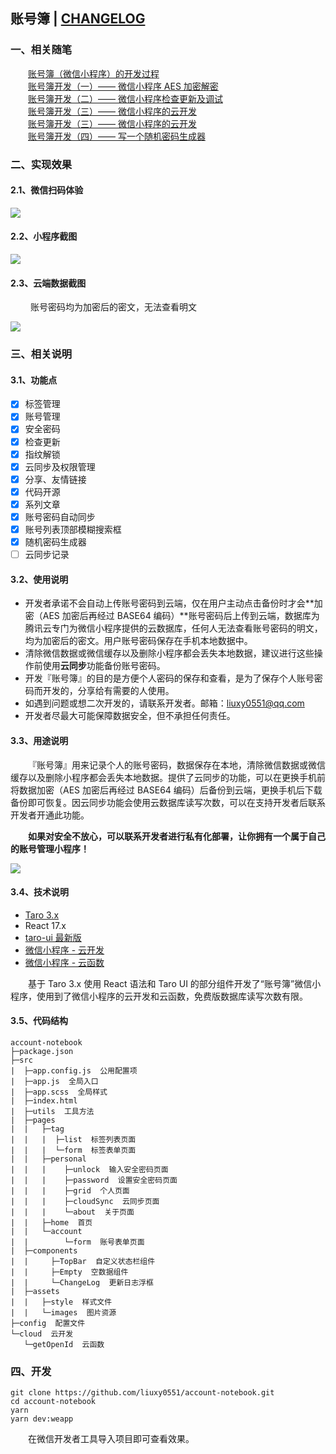 ## 账号簿 | <a href="src/components/ChangeLog/index.jsx#L9" target="_black">CHANGELOG</a>


### 一、相关随笔

&emsp;&emsp;<a href="https://liuxianyu.cn/article/account-notebook.html" target="_black">账号簿（微信小程序）的开发过程</a>  
&emsp;&emsp;<a href="https://liuxianyu.cn/article/account-notebook-a.html" target="_black">账号簿开发（一）—— 微信小程序 AES 加密解密</a>  
&emsp;&emsp;<a href="https://liuxianyu.cn/article/account-notebook-b.html" target="_black">账号簿开发（二）—— 微信小程序检查更新及调试</a>  
&emsp;&emsp;<a href="https://liuxianyu.cn/article/account-notebook-c.html" target="_black">账号簿开发（三）—— 微信小程序的云开发</a>  
&emsp;&emsp;<a href="https://liuxianyu.cn/article/account-notebook-c.html" target="_black">账号簿开发（三）—— 微信小程序的云开发</a>  
&emsp;&emsp;<a href="https://liuxianyu.cn/article/account-notebook-d.html" target="_black">账号簿开发（四）—— 写一个随机密码生成器</a>  


### 二、实现效果

#### 2.1、微信扫码体验

![](https://liuxy0551.gitee.io/image-hosting/posts/account-notebook/share.jpg)


#### 2.2、小程序截图

![](https://liuxy0551.gitee.io/image-hosting/posts/account-notebook/1-1.png)


#### 2.3、云端数据截图

&emsp;&emsp; 账号密码均为加密后的密文，无法查看明文

![](https://liuxy0551.gitee.io/image-hosting/posts/account-notebook/2.png)


### 三、相关说明

#### 3.1、功能点

- [x] 标签管理
- [x] 账号管理
- [x] 安全密码
- [x] 检查更新
- [x] 指纹解锁
- [x] 云同步及权限管理
- [x] 分享、友情链接
- [x] 代码开源
- [x] 系列文章
- [x] 账号密码自动同步
- [x] 账号列表顶部模糊搜索框
- [x] 随机密码生成器
- [ ] 云同步记录

#### 3.2、使用说明

- 开发者承诺不会自动上传账号密码到云端，仅在用户主动点击备份时才会**加密（AES 加密后再经过 BASE64 编码）**账号密码后上传到云端，数据库为腾讯云专门为微信小程序提供的云数据库，任何人无法查看账号密码的明文，均为加密后的密文。用户账号密码保存在手机本地数据中。
- 清除微信数据或微信缓存以及删除小程序都会丢失本地数据，建议进行这些操作前使用**云同步**功能备份账号密码。
- 开发『账号簿』的目的是方便个人密码的保存和查看，是为了保存个人账号密码而开发的，分享给有需要的人使用。
- 如遇到问题或想二次开发的，请联系开发者。邮箱：<a href="http://mail.qq.com/cgi-bin/qm_share?t=qm_mailme&email=MFxZRUhJAAUFAXBBQR5TX10" target="_black">liuxy0551@qq.com</a>
- 开发者尽最大可能保障数据安全，但不承担任何责任。


#### 3.3、用途说明

&emsp;&emsp;『账号簿』用来记录个人的账号密码，数据保存在本地，清除微信数据或微信缓存以及删除小程序都会丢失本地数据。提供了云同步的功能，可以在更换手机前将数据加密（AES 加密后再经过 BASE64 编码）后备份到云端，更换手机后下载备份即可恢复。因云同步功能会使用云数据库读写次数，可以在支持开发者后联系开发者开通此功能。

&emsp;&emsp;**如果对安全不放心，可以联系开发者进行私有化部署，让你拥有一个属于自己的账号管理小程序！**

![](https://liuxy0551.gitee.io/image-hosting/posts/account-notebook/wechat-qrcode.png)


#### 3.4、技术说明

* <a href="https://docs.taro.zone/docs/README" target="_black">Taro 3.x</a>
* React 17.x
* <a href="https://taro-ui.taro.zone/#/" target="_black">taro-ui 最新版</a>
* <a href="https://developers.weixin.qq.com/miniprogram/dev/wxcloud/basis/getting-started.html" target="_black">微信小程序 - 云开发</a>
* <a href="https://developers.weixin.qq.com/miniprogram/dev/wxcloud/basis/capabilities.html#%E4%BA%91%E5%87%BD%E6%95%B0" target="_black">微信小程序 - 云函数</a>

&emsp;&emsp;基于 Taro 3.x 使用 React 语法和 Taro UI 的部分组件开发了“账号簿”微信小程序，使用到了微信小程序的云开发和云函数，免费版数据库读写次数有限。


#### 3.5、代码结构

```
account-notebook
├─package.json
├─src
|  ├─app.config.js  公用配置项
|  ├─app.js  全局入口
|  ├─app.scss  全局样式
|  ├─index.html
|  ├─utils  工具方法
|  ├─pages
|  |   ├─tag
|  |   |  ├─list  标签列表页面
|  |   |  └─form  标签表单页面
|  |   ├─personal
|  |   |    ├─unlock  输入安全密码页面
|  |   |    ├─password  设置安全密码页面
|  |   |    ├─grid  个人页面
|  |   |    ├─cloudSync  云同步页面
|  |   |    └─about  关于页面
|  |   ├─home  首页
|  |   └─account
|  |        └─form  账号表单页面
|  ├─components
|  |     ├─TopBar  自定义状态栏组件
|  |     ├─Empty  空数据组件
|  |     └─ChangeLog  更新日志浮框
|  ├─assets
|  |   ├─style  样式文件
|  |   └─images  图片资源
├─config  配置文件
└─cloud  云开发
   └─getOpenId  云函数
```


### 四、开发

```
git clone https://github.com/liuxy0551/account-notebook.git
cd account-notebook
yarn
yarn dev:weapp
```

&emsp;&emsp;在微信开发者工具导入项目即可查看效果。
